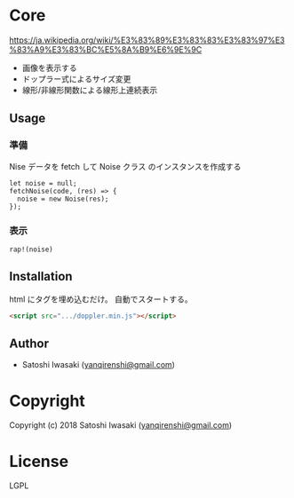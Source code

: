 # Core

https://ja.wikipedia.org/wiki/%E3%83%89%E3%83%83%E3%83%97%E3%83%A9%E3%83%BC%E5%8A%B9%E6%9E%9C

- 画像を表示する
- ドップラー式によるサイズ変更
- 線形/非線形関数による線形上連続表示

## Usage

### 準備

Nise データを fetch して Noise クラス のインスタンスを作成する

```
let noise = null;
fetchNoise(code, (res) => {
  noise = new Noise(res);
});
```

### 表示

```
rap!(noise)
```

## Installation

html にタグを埋め込むだけ。
自動でスタートする。

```html
<script src=".../doppler.min.js"></script>
```

## Author

+ Satoshi Iwasaki (yanqirenshi@gmail.com)

# Copyright

Copyright (c) 2018 Satoshi Iwasaki (yanqirenshi@gmail.com)

# License

LGPL
